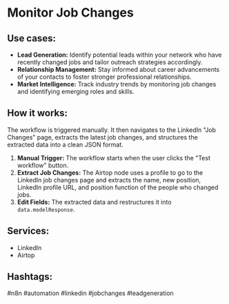 # Monitor Job Changes

## Use cases:
- **Lead Generation:** Identify potential leads within your network who have recently changed jobs and tailor outreach strategies accordingly.
- **Relationship Management:** Stay informed about career advancements of your contacts to foster stronger professional relationships.
- **Market Intelligence:** Track industry trends by monitoring job changes and identifying emerging roles and skills.

## How it works:
The workflow is triggered manually. It then navigates to the LinkedIn "Job Changes" page, extracts the latest job changes, and structures the extracted data into a clean JSON format.
1.  **Manual Trigger:** The workflow starts when the user clicks the "Test workflow" button.
2.  **Extract Job Changes:** The Airtop node uses a profile to go to the LinkedIn job changes page and extracts the name, new position, LinkedIn profile URL, and position function of the people who changed jobs.
3.  **Edit Fields:**  The extracted data and restructures it into `data.modelResponse`.

## Services:
- LinkedIn
- Airtop

## Hashtags:
#n8n #automation #linkedin #jobchanges #leadgeneration
